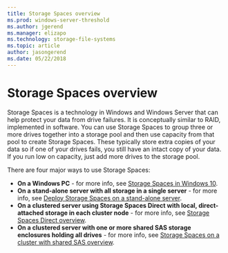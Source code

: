 ```yaml
---
title: Storage Spaces overview
ms.prod: windows-server-threshold
ms.author: jgerend
ms.manager: elizapo
ms.technology: storage-file-systems
ms.topic: article
author: jasongerend
ms.date: 05/22/2018
---
```

# Storage Spaces overview

Storage Spaces is a technology in Windows and Windows Server that can help protect your data from drive failures. It is conceptually similar to RAID, implemented in software. You can use Storage Spaces to group three or more drives together into a storage pool and then use capacity from that pool to create Storage Spaces. These typically store extra copies of your data so if one of your drives fails, you still have an intact copy of your data. If you run low on capacity, just add more drives to the storage pool.

There are four major ways to use Storage Spaces:

- **On a Windows PC** - for more info, see [Storage Spaces in Windows 10](http://windows.microsoft.com/en-us/windows-10/storage-spaces-windows-10).
- **On a stand-alone server with all storage in a single server** - for more info, see [Deploy Storage Spaces on a stand-alone server](deploy-standalone-storage-spaces.md).
- **On a clustered server using Storage Spaces Direct with local, direct-attached storage in each cluster node** - for more info, see [Storage Spaces Direct overview](storage-spaces-direct-overview.md).
- **On a clustered server with one or more shared SAS storage enclosures holding all drives** - for more info, see [Storage Spaces on a cluster with shared SAS overview](https://docs.microsoft.com/previous-versions/windows/it-pro/windows-server-2012-R2-and-2012/hh831739(v%3dws.11)).


